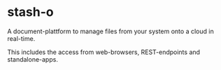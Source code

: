 # stash-o
A document-plattform to manage files from your system onto a cloud in real-time.

This includes the access from web-browsers, REST-endpoints and standalone-apps.
